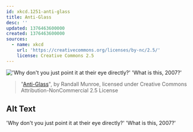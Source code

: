 ```yaml
---
id: xkcd.1251-anti-glass
title: Anti-Glass
desc: ''
updated: 1376463600000
created: 1376463600000
sources:
  - name: xkcd
    url: 'https://creativecommons.org/licenses/by-nc/2.5/'
    license: Creative Commons 2.5
---
```

!['Why don't you just point it at their eye directly?' 'What is this, 2007?'](https://imgs.xkcd.com/comics/anti_glass.png)
> "[Anti-Glass](https://xkcd.com/1251/)", by Randall Munroe, licensed under Creative Commons Attribution-NonCommercial 2.5 License

## Alt Text
'Why don't you just point it at their eye directly?' 'What is this, 2007?'
